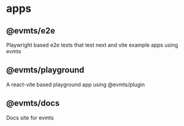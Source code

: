 # apps

## @evmts/e2e

Playwright based e2e tests that test next and vite example apps using evmts

## @evmts/playground

A react-vite based playground app using @evmts/plugin

## @evmts/docs

Docs site for evmts

